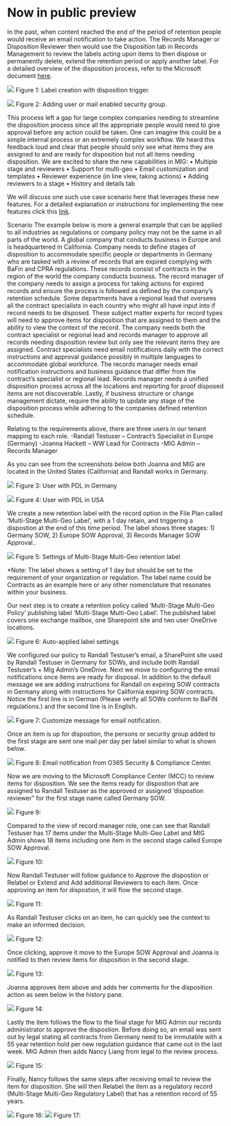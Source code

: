 # Now in public preview

In the past, when content reached the end of the period of retention people would receive an email notification to take action. The Records Manager or Disposition Reviewer then would use the Disposition tab in Records Management to review the labels acting upon items to then dispose or permanently delete, extend the retention period or apply another label. For a detailed overview of the disposition process, refer to the Microsoft document [here](https://docs.microsoft.com/en-us/microsoft-365/compliance/disposition?view=o365-worldwide).

![](IMG\imageName.png)
Figure 1: Label creation with disposition trigger.	

![](IMG\imageName.png)
Figure 2: Adding user or mail enabled security group.

This process left a gap for large complex companies needing to streamline the disposition process since all the appropriate people would need to give approval before any action could be taken. One can imagine this could be a simple internal process or an extremely complex workflow. We heard this feedback loud and clear that people should only see what items they are assigned to and are ready for disposition but not all items needing disposition. 
We are excited to share the new capabilities in MIG:
•	Multiple stage and reviewers
•	Support for multi-geo
•	Email customization and templates
•	Reviewer experience (in line view, taking actions)
•	Adding reviewers to a stage
•	History and details tab

We will discuss one such use case scenario here that leverages these new features. For a detailed explanation or instructions for implementing the new features click this  [link](https://techcommunity.microsoft.com/t5/security-compliance-identity/end-user-training-for-retention-labels-in-m365-how-to-accelerate/ba-p/1750861).

Scenario 
The example below is more a general example that can be applied to all industries as regulations or company policy may not be the same in all parts of the world.
A global company that conducts business in Europe and is headquartered in California. 
Company needs to define stages of disposition to accommodate specific people or departments in Germany who are tasked with a review of records that are expired complying with BaFin and CPRA regulations. These records consist of contracts in the region of the world the company conducts business. The record manager of the company needs to assign a process for taking actions for expired records and ensure the process is followed as defined by the company’s retention schedule. Some departments have a regional lead that oversees all the contract specialists in each country who might all have input into if record needs to be disposed. These subject matter experts for record types will need to approve items for disposition that are assigned to them and the ability to view the context of the record. The company needs both the contract specialist or regional lead and records manager to approve all records needing disposition review but only see the relevant items they are assigned. Contract specialists need email notifications daily with the correct instructions and approval guidance possibly in multiple languages to accommodate global workforce. The records manager needs email notification instructions and business guidance that differ from the contract’s specialist or regional lead. Records manager needs a unified disposition process across all the locations and reporting for proof disposed items are not discoverable. Lastly, if business structure or change management dictate, require the ability to update any stage of the disposition process while adhering to the companies defined retention schedule.

Relating to the requirements above, there are three users in our tenant mapping to each role.
-Randall Testuser – Contract’s Specialist in Europe (Germany)
-Joanna Hackett – WW Lead for Contracts 
-MIG Admin – Records Manager

As you can see from the screenshots below both Joanna and MIG are located in the United States (California) and Randall works in Germany.


![](..\IMG\imageName.png)
Figure 3: User with PDL in Germany

![](IMG\imageName.png)
Figure 4: User with PDL in USA

We create a new retention label with the  record option in the File Plan called ‘Multi-Stage Multi-Geo Label’, with a 1 day retain,  and triggering a dispostion at the end of this time period. The label shows three stages: 1) Germany SOW, 2) Europe SOW Approval, 3) Records Manager SOW Approval..

![](IMG\imageName.png)
Figure 5: Settings of Multi-Stage Multi-Geo retention label

*Note: The label shows a setting of 1 day but should be set to the requirement of your organization or regulation. The label name could be Contracts as an example here or any other nomenclature that resonates within your business.

Our next step is to create a retention policy called ‘Multi-Stage Multi-Geo Policy’ publishing label ‘Multi-Stage Multi-Geo Label’. The published label covers one exchange mailbox, one Sharepoint site and two user OneDrive locations.

![](IMG\imageName.png)
Figure 6: Auto-applied label settings

We configured our policy to Randall Testuser’s email, a SharePoint site used by Randall Testuser in Germany for SOWs, and include both Randall Testuser’s + MIg Admin’s OneDrive.
Next we move to configuring the email notifications once items are ready for disposal. In addition to the default message we are adding instructions for Randall on expiring SOW contracts in Germany along with instructions for California expiring SOW contracts.
Notice the first line is in German (Please verify all SOWs conform to BaFIN regulations.) and the second line is in English.


![](IMG\imageName.png)
Figure 7: Customize message for email notification.

Once an item is up for dispostion, the persons or security group added to the first stage are sent one mail per day per label similar to what is shown below.

![](IMG\imageName.png)
Figure 8: Email notification from O365 Security & Compliance Center.

Now we are moving to the Microsoft Compliance Center (MCC) to review items for disposition. We see the items ready for dispostion that are assigned to Randall Testuser as the approved or assigned ‘dispostion reviewer” for the first stage name called Germany SOW.

![](IMG\imageName.png)
Figure 9:

Compared to the view of record manager role, one can see that Randall Testuser has 17 items under the Multi-Stage Multi-Geo Label and MIG Admin shows 18 items including one item in the second stage called Europe SOW Approval.

![](IMG\imageName.png)
Figure 10:

Now Randall Testuser will follow guidance to Approve the dispostion or Relabel or Extend and Add additional Reviewers to each item. Once approving an item for dispostion, it will flow the second stage.

![](IMG\imageName.png)
Figure 11:

As Randall Testuser clicks on an item, he can quickly see the context to make an informed decision.

![](IMG\imageName.png)
Figure 12:

Once clicking, approve it move to the Europe SOW Approval and Joanna is notified to then review items for disposition in the second stage.

![](IMG\imageName.png)
Figure 13:

Joanna approves item above and adds her comments for the disposition action as seen below in the history pane.

![](IMG\imageName.png)
Figure 14:

Lastly the item follows the flow to the final stage for MIG Admin our records administrator to approve the dispostion. Before doing so, an email was sent out by legal stating all contracts from Germany need to be immutable with a 55 year retention hold per new regulation guidance that came out in the last week. MIG Admin then adds Nancy Liang from legal to the review process.

![](IMG\imageName.png)
Figure 15:

Finally, Nancy follows the same steps after receiving email to review the item for disposition. She will then Relabel the item as a regulatory record (Multi-Stage Multi-Geo Regulatory Label) that has a retention record of 55 years.

![](IMG\imageName.png)
Figure 16:
![](IMG\imageName.png)
Figure 17:

